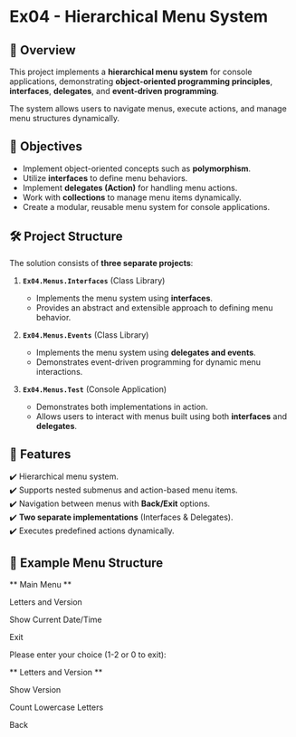 # Ex04 - Hierarchical Menu System

## 📌 Overview
This project implements a **hierarchical menu system** for console applications, demonstrating **object-oriented programming principles**, **interfaces**, **delegates**, and **event-driven programming**.

The system allows users to navigate menus, execute actions, and manage menu structures dynamically.

## 🎯 Objectives
- Implement object-oriented concepts such as **polymorphism**.
- Utilize **interfaces** to define menu behaviors.
- Implement **delegates (Action<T>)** for handling menu actions.
- Work with **collections** to manage menu items dynamically.
- Create a modular, reusable menu system for console applications.

## 🛠️ Project Structure
The solution consists of **three separate projects**:

1. **`Ex04.Menus.Interfaces`** (Class Library)
   - Implements the menu system using **interfaces**.
   - Provides an abstract and extensible approach to defining menu behavior.

2. **`Ex04.Menus.Events`** (Class Library)
   - Implements the menu system using **delegates and events**.
   - Demonstrates event-driven programming for dynamic menu interactions.

3. **`Ex04.Menus.Test`** (Console Application)
   - Demonstrates both implementations in action.
   - Allows users to interact with menus built using both **interfaces** and **delegates**.

## 📌 Features
✔️ Hierarchical menu system.  
✔️ Supports nested submenus and action-based menu items.  
✔️ Navigation between menus with **Back/Exit** options.  
✔️ **Two separate implementations** (Interfaces & Delegates).  
✔️ Executes predefined actions dynamically.

## 📂 Example Menu Structure
** Main Menu **

Letters and Version

Show Current Date/Time

Exit

Please enter your choice (1-2 or 0 to exit):



** Letters and Version **

Show Version

Count Lowercase Letters

Back

